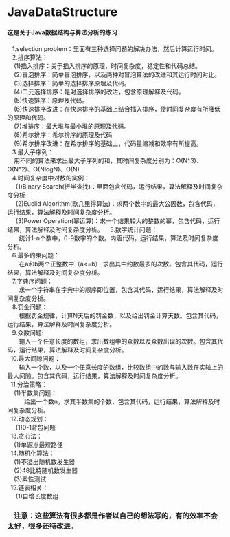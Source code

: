 # JavaDataStructure
#### 这是关于Java数据结构与算法分析的练习
    1.selection problem：里面有三种选择问题的解决办法，然后计算运行时间。<br>
    2.排序算法：<br>
     (1)插入排序：关于插入排序的原理，时间复杂度，稳定性和代码总结。<br>
     (2)冒泡排序：简单冒泡排序，以及两种对冒泡算法的改进和其运行时间对比。<br>
     (3)选择排序：简单的选择排序原理及代码。<br>
     (4)二元选择排序：是对选择排序的改进，包含原理解释及代码。<br>
     (5)快速排序：原理及代码。<br>
     (6)快速排序改进：在快速排序的基础上结合插入排序，使时间复杂度有所降低的原理和代码。<br>
     (7)堆排序：最大堆与最小堆的原理及代码。<br>
     (8)希尔排序：希尔排序的原理及代码<br>
     (9)希尔排序改进：在希尔排序的基础上，代码量缩减和效率有所提高。<br>
    3.最大子序列：<br>
      用不同的算法来求出最大子序列的和，其时间复杂度分别为：O(N^3)、O(N^2)、O(NlogN)、O(N)<br>
    4.时间复杂度中对数的实例：<br>
      (1)Binary Search(折半查找)：里面包含代码，运行结果，算法解释及时间复杂度分析<br>
      (2)Euclid Algorithm(欧几里得算法)：求两个数中的最大公因数，包含代码，运行结果，算法解释及时间复杂度分析。<br>
      (3)Power Operation(幂运算)：求一个结果较大的整数的幂，包含代码，运行结果，算法解释及时间复杂度分析。
    5.数字统计问题：<br>
        统计1-n个数中，0-9数字的个数。内涵代码，运行结果，算法及时间复杂度分析。<br>
    6.最多约束问题：<br>
        在a和b两个正整数中（a<=b）,求出其中约数最多的次数。包含其代码，运行结果，算法解释及时间复杂度分析。<br>
    7.字典序问题：<br>
        求一个字符串在字典中的顺序即位置，包含其代码，运行结果，算法解释及时间复杂度分析。<br>
    8.罚金问题：<br>
        根据罚金规律，计算N天后的罚金数，以及给出罚金计算天数。包含其代码，运行结果，算法解释及时间复杂度分析。<br>
    9.众数问题:<br>
        输入一个任意长度的数组，求出数组中的众数以及众数出现的次数。包含其代码，运行结果，算法解释及时间复杂度分析。<br>
   10.最大间隙问题：<br>
        输入一个数，以及一个任意长度的数组，比较数组中的数与输入数在实轴上的最大间隙。包含其代码，运行结果，算法解释及时间复杂度分析。<br>
   11.分治策略：<br>
      (1)半数集问题：<br>
           给出一个数n，求其半数集的个数，包含其代码，运行结果，算法解释及时间复杂度分析。<br>
   12.动态规划：<br>
      (1)0-1背包问题<br>
   13.贪心法：<br>
      (1)单源点最短路径<br>
   14.随机化算法：<br>
      (1)不溢出随机数发生器<br>
      (2)48比特随机数发生器<br>
      (3)素性测试<br>
   15.链表相关：<br>
      (1)自增长度数组<br>
###     注意：这些算法有很多都是作者以自己的想法写的，有的效率不会太好，很多还待改进。

